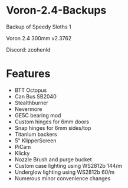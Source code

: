 # Voron-2.4-Backups
Backup of Speedy Sloths 1

Voron 2.4 300mm v2.3762

Discord: zcohenld

# Features
- BTT Octopus
- Can Bus SB2040
- Stealthburner
- Nevermore
- GE5C bearing mod
- Custom hinges for 6mm doors
- Snap hinges for 6mm sides/top
- Titanium backers
- 5" KlipperScreen
- PiCam
- Klicky
- Nozzle Brush and purge bucket
- Custom case lighting using WS2812b 144/m
- Underglow lighting using WS2812b 60/m
- Numerous minor convenience changes
